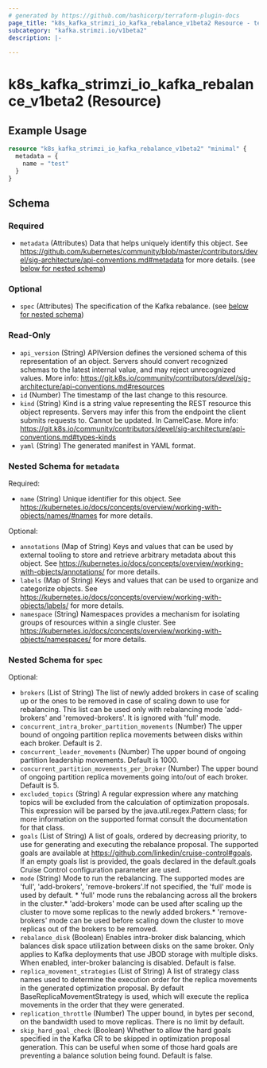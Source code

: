 ```yaml
---
# generated by https://github.com/hashicorp/terraform-plugin-docs
page_title: "k8s_kafka_strimzi_io_kafka_rebalance_v1beta2 Resource - terraform-provider-k8s"
subcategory: "kafka.strimzi.io/v1beta2"
description: |-
  
---
```


# k8s_kafka_strimzi_io_kafka_rebalance_v1beta2 (Resource)



## Example Usage

```terraform
resource "k8s_kafka_strimzi_io_kafka_rebalance_v1beta2" "minimal" {
  metadata = {
    name = "test"
  }
}
```

<!-- schema generated by tfplugindocs -->
## Schema

### Required

- `metadata` (Attributes) Data that helps uniquely identify this object. See https://github.com/kubernetes/community/blob/master/contributors/devel/sig-architecture/api-conventions.md#metadata for more details. (see [below for nested schema](#nestedatt--metadata))

### Optional

- `spec` (Attributes) The specification of the Kafka rebalance. (see [below for nested schema](#nestedatt--spec))

### Read-Only

- `api_version` (String) APIVersion defines the versioned schema of this representation of an object. Servers should convert recognized schemas to the latest internal value, and may reject unrecognized values. More info: https://git.k8s.io/community/contributors/devel/sig-architecture/api-conventions.md#resources
- `id` (Number) The timestamp of the last change to this resource.
- `kind` (String) Kind is a string value representing the REST resource this object represents. Servers may infer this from the endpoint the client submits requests to. Cannot be updated. In CamelCase. More info: https://git.k8s.io/community/contributors/devel/sig-architecture/api-conventions.md#types-kinds
- `yaml` (String) The generated manifest in YAML format.

<a id="nestedatt--metadata"></a>
### Nested Schema for `metadata`

Required:

- `name` (String) Unique identifier for this object. See https://kubernetes.io/docs/concepts/overview/working-with-objects/names/#names for more details.

Optional:

- `annotations` (Map of String) Keys and values that can be used by external tooling to store and retrieve arbitrary metadata about this object. See https://kubernetes.io/docs/concepts/overview/working-with-objects/annotations/ for more details.
- `labels` (Map of String) Keys and values that can be used to organize and categorize objects. See https://kubernetes.io/docs/concepts/overview/working-with-objects/labels/ for more details.
- `namespace` (String) Namespaces provides a mechanism for isolating groups of resources within a single cluster. See https://kubernetes.io/docs/concepts/overview/working-with-objects/namespaces/ for more details.


<a id="nestedatt--spec"></a>
### Nested Schema for `spec`

Optional:

- `brokers` (List of String) The list of newly added brokers in case of scaling up or the ones to be removed in case of scaling down to use for rebalancing. This list can be used only with rebalancing mode 'add-brokers' and 'removed-brokers'. It is ignored with 'full' mode.
- `concurrent_intra_broker_partition_movements` (Number) The upper bound of ongoing partition replica movements between disks within each broker. Default is 2.
- `concurrent_leader_movements` (Number) The upper bound of ongoing partition leadership movements. Default is 1000.
- `concurrent_partition_movements_per_broker` (Number) The upper bound of ongoing partition replica movements going into/out of each broker. Default is 5.
- `excluded_topics` (String) A regular expression where any matching topics will be excluded from the calculation of optimization proposals. This expression will be parsed by the java.util.regex.Pattern class; for more information on the supported format consult the documentation for that class.
- `goals` (List of String) A list of goals, ordered by decreasing priority, to use for generating and executing the rebalance proposal. The supported goals are available at https://github.com/linkedin/cruise-control#goals. If an empty goals list is provided, the goals declared in the default.goals Cruise Control configuration parameter are used.
- `mode` (String) Mode to run the rebalancing. The supported modes are 'full', 'add-brokers', 'remove-brokers'.If not specified, the 'full' mode is used by default. * 'full' mode runs the rebalancing across all the brokers in the cluster.* 'add-brokers' mode can be used after scaling up the cluster to move some replicas to the newly added brokers.* 'remove-brokers' mode can be used before scaling down the cluster to move replicas out of the brokers to be removed.
- `rebalance_disk` (Boolean) Enables intra-broker disk balancing, which balances disk space utilization between disks on the same broker. Only applies to Kafka deployments that use JBOD storage with multiple disks. When enabled, inter-broker balancing is disabled. Default is false.
- `replica_movement_strategies` (List of String) A list of strategy class names used to determine the execution order for the replica movements in the generated optimization proposal. By default BaseReplicaMovementStrategy is used, which will execute the replica movements in the order that they were generated.
- `replication_throttle` (Number) The upper bound, in bytes per second, on the bandwidth used to move replicas. There is no limit by default.
- `skip_hard_goal_check` (Boolean) Whether to allow the hard goals specified in the Kafka CR to be skipped in optimization proposal generation. This can be useful when some of those hard goals are preventing a balance solution being found. Default is false.


